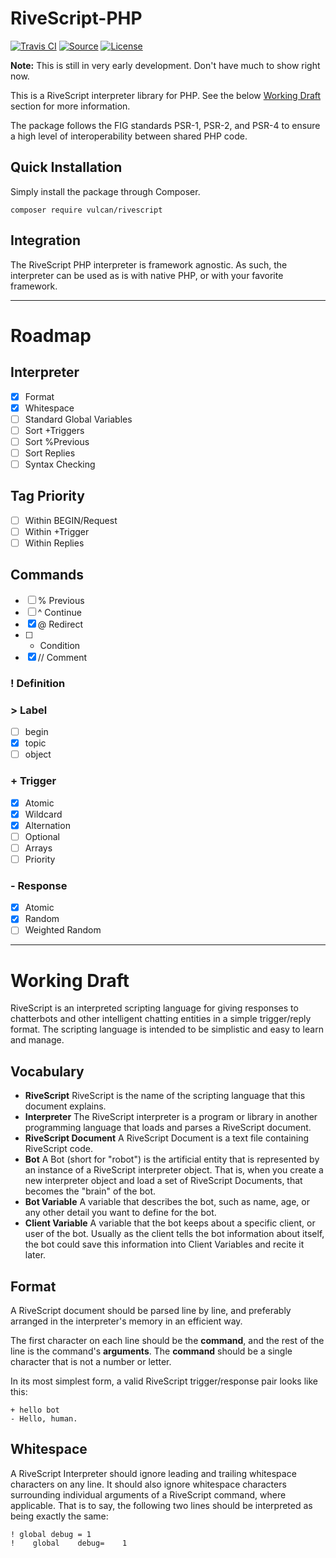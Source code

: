 RiveScript-PHP
==============
[![Travis CI](https://img.shields.io/travis/vulcan-project/rivescript-php.svg?style=flat-square)](https://travis-ci.org/vulcan-project/rivescript-php)
[![Source](http://img.shields.io/badge/source-vulcan--project/rivescript--php-blue.svg?style=flat-square)](https://github.com/vulcan-project/rivescript-php)
[![License](http://img.shields.io/badge/license-MIT-brightgreen.svg?style=flat-square)](https://tldrlegal.com/license/mit-license)

**Note:** This is still in very early development. Don't have much to show right now.

This is a RiveScript interpreter library for PHP. See the below [Working Draft](#working-draft) section for more information.

The package follows the FIG standards PSR-1, PSR-2, and PSR-4 to ensure a high level of interoperability between shared PHP code.

## Quick Installation
Simply install the package through Composer.

```
composer require vulcan/rivescript
```

## Integration
The RiveScript PHP interpreter is framework agnostic. As such, the interpreter can be used as is with native PHP, or with your favorite framework.

---

# Roadmap

## Interpreter
- [x] Format
- [x] Whitespace
- [ ] Standard Global Variables
- [ ] Sort +Triggers
- [ ] Sort %Previous
- [ ] Sort Replies
- [ ] Syntax Checking

## Tag Priority
- [ ] Within BEGIN/Request
- [ ] Within +Trigger
- [ ] Within Replies

## Commands
- [ ] % Previous
- [ ] ^ Continue
- [x] @ Redirect
- [ ] * Condition
- [x] // Comment

### ! Definition

### > Label
- [ ] begin
- [x] topic
- [ ] object

### + Trigger
- [x] Atomic
- [x] Wildcard
- [x] Alternation
- [ ] Optional
- [ ] Arrays
- [ ] Priority

### - Response
- [x] Atomic
- [x] Random
- [ ] Weighted Random

---

# Working Draft
RiveScript is an interpreted scripting language for giving responses to chatterbots and other intelligent chatting entities in a simple trigger/reply format. The scripting language is intended to be simplistic and easy to learn and manage.

## Vocabulary
- **RiveScript**
  RiveScript is the name of the scripting language that this document explains.
- **Interpreter**
  The RiveScript interpreter is a program or library in another programming language that loads and parses a RiveScript document.
- **RiveScript Document**
  A RiveScript Document is a text file containing RiveScript code.
- **Bot**
  A Bot (short for "robot") is the artificial entity that is represented by an instance of a RiveScript interpreter object. That is, when you create a new interpreter object and load a set of RiveScript Documents, that becomes the "brain" of the bot.
- **Bot Variable**
  A variable that describes the bot, such as name, age, or any other detail you want to define for the bot.
- **Client Variable**
  A variable that the bot keeps about a specific client, or user of the bot. Usually as the client tells the bot information about itself, the bot could save this information into Client Variables and recite it later.

## Format
A RiveScript document should be parsed line by line, and preferably arranged in the interpreter's memory in an efficient way.

The first character on each line should be the **command**, and the rest of the line is the command's **arguments**. The **command** should be a single character that is not a number or letter.

In its most simplest form, a valid RiveScript trigger/response pair looks like this:

```
+ hello bot
- Hello, human.
```

## Whitespace
A RiveScript Interpreter should ignore leading and trailing whitespace characters on any line. It should also ignore whitespace characters surrounding individual arguments of a RiveScript command, where applicable. That is to say, the following two lines should be interpreted as being exactly the same:

```
! global debug = 1
!    global    debug=    1
```
